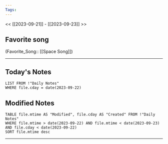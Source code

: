 ```yaml
---
Tags:
---
```

<< [[2023-09-21]] - [[2023-09-23]] >>
## Favorite song
(Favorite_Song:: [[Space Song]])

___
## Today's Notes
```dataview
LIST FROM !"Daily Notes"
WHERE file.cday = date(2023-09-22)
```
## Modified Notes
```dataview
TABLE file.mtime AS "Modified", file.cday AS "Created" FROM !"Daily Notes" 
WHERE file.mtime > date(2023-09-22) AND file.mtime < date(2023-09-23) AND file.cday < date(2023-09-22)
SORT file.mtime desc
```
___
